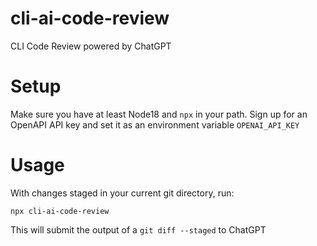 # cli-ai-code-review
CLI Code Review powered by ChatGPT

# Setup
Make sure you have at least Node18 and `npx` in your path. Sign up for an OpenAPI API key and set it as an environment variable `OPENAI_API_KEY`

# Usage

With changes staged in your current git directory, run:

```
npx cli-ai-code-review
```

This will submit the output of a `git diff --staged` to ChatGPT
